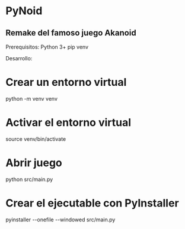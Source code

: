 # PyNoid
Remake del famoso juego Akanoid
--------------
Prerequisitos:
Python 3+
pip
venv

Desarrollo:

# Crear un entorno virtual
python -m venv venv

# Activar el entorno virtual

source venv/bin/activate

# Abrir juego
python src/main.py

# Crear el ejecutable con PyInstaller
pyinstaller --onefile --windowed src/main.py
